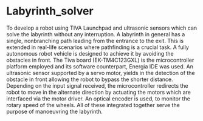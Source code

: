 # Labyrinth_solver
To develop a robot using TIVA Launchpad and ultrasonic sensors  which can solve the labyrinth without any interruption. 
A labyrinth in general has a single, 
nonbranching path leading from the entrance to the exit. 
This is extended in real-life scenarios where pathfinding is a 
crucial task. A fully autonomous robot vehicle is designed to 
achieve it by avoiding the obstacles in front. The Tiva board 
(EK-TM4C123GXL) is the microcontroller platform 
employed and its software counterpart, Energia IDE was 
used. An ultrasonic sensor supported by a servo motor, 
yields in the detection of the obstacle in front allowing the 
robot to bypass the shorter distance. Depending on the input 
signal received, the microcontroller redirects the robot to 
move in the alternate direction by actuating the motors 
which are interfaced via the motor driver. An optical 
encoder is used, to monitor the rotary speed of the wheels. 
All of these integrated together serve the purpose of 
manoeuvring the labyrinth. 
